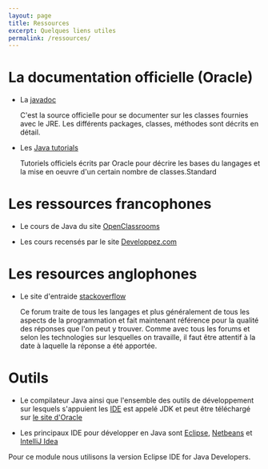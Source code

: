 ```yaml
---
layout: page
title: Ressources
excerpt: Quelques liens utiles
permalink: /ressources/
---
```


# La documentation officielle (Oracle)

* La [javadoc](https://docs.oracle.com/javase/7/docs/api/)

    C'est la source officielle pour se documenter sur les classes fournies avec le JRE. Les différents packages, classes, méthodes sont décrits en détail.
   
* Les [Java tutorials](https://docs.oracle.com/javase/tutorial/)

    Tutoriels officiels écrits par Oracle pour décrire les bases du langages et la mise en oeuvre d'un certain nombre de classes.Standard

# Les ressources francophones

* Le cours de Java du site [OpenClassrooms](http://openclassrooms.com/courses/apprenez-a-programmer-en-java)

* Les cours recensés par le site [Developpez.com](http://java.developpez.com/cours/)


# Les resources anglophones

* Le site d'entraide [stackoverflow](http://stackoverflow.com)

    Ce forum traite de tous les langages et plus généralement de tous les aspects de la programmation et fait maintenant référence pour la qualité des réponses que l'on peut y trouver. Comme avec tous les forums et selon les technologies sur lesquelles on travaille, il faut être attentif à la date à laquelle la réponse a été apportée.
    

# Outils

* Le compilateur Java ainsi que l'ensemble des outils de développement sur lesquels s'appuient les [IDE](http://fr.wikipedia.org/wiki/Environnement_de_développement) est appelé JDK et peut être téléchargé sur [le site d'Oracle](http://www.oracle.com/technetwork/java/javase/downloads/index.html)

* Les principaux IDE pour développer en Java sont [Eclipse](https://www.eclipse.org/downloads/packages/), [Netbeans](https://netbeans.org) et [IntelliJ Idea](https://www.jetbrains.com/idea/)

Pour ce module nous utilisons la version Eclipse IDE for Java Developers.
